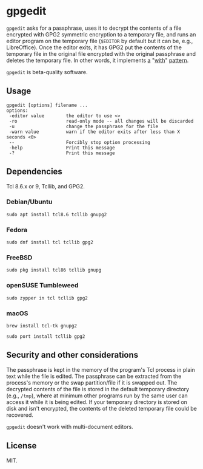 # gpgedit

`gpgedit` asks for a passphrase, uses it to decrypt the contents of a file encrypted with GPG2 symmetric encryption to a temporary file, and runs an editor program on the temporary file (`$EDITOR` by default but it can be, e.g., LibreOffice).
Once the editor exits, it has GPG2 put the contents of the temporary file in the original file encrypted with the original passphrase and deletes the temporary file.
In other words, it implements [a](https://wiki.tcl-lang.org/39218) "[with](https://www.python.org/dev/peps/pep-0343/)" [pattern](https://clojuredocs.org/clojure.core/with-open).

`gpgedit` is beta-quality software.

## Usage

```
gpgedit [options] filename ...
options:
 -editor value        the editor to use <>
 -ro                  read-only mode -- all changes will be discarded
 -u                   change the passphrase for the file
 -warn value          warn if the editor exits after less than X seconds <0>
 --                   Forcibly stop option processing
 -help                Print this message
 -?                   Print this message
```

## Dependencies

Tcl 8.6.x or 9, Tcllib, and GPG2.

### Debian/Ubuntu

```shell
sudo apt install tcl8.6 tcllib gnupg2
```

### Fedora

```shell
sudo dnf install tcl tcllib gpg2
```

### FreeBSD

```shell
sudo pkg install tcl86 tcllib gnupg
```

### openSUSE Tumbleweed

```shell
sudo zypper in tcl tcllib gpg2
```

### macOS

```shell
brew install tcl-tk gnupg2
```

```shell
sudo port install tcllib gpg2
```

## Security and other considerations

The passphrase is kept in the memory of the program's Tcl process in plain text while the file is edited.
The passphrase can be extracted from the process's memory or the swap partition/file if it is swapped out.
The decrypted contents of the file is stored in the default temporary directory (e.g., `/tmp`), where at minimum other programs run by the same user can access it while it is being edited.
If your temporary directory is stored on disk and isn't encrypted, the contents of the deleted temporary file could be recovered.

`gpgedit` doesn't work with multi-document editors.

## License

MIT.
